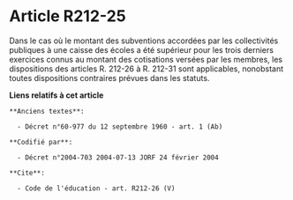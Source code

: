 # Article R212-25

Dans le cas où le montant des subventions accordées par les collectivités publiques à une caisse des écoles a été supérieur
pour les trois derniers exercices connus au montant des cotisations versées par les membres, les dispositions des articles R.
212-26 à R. 212-31 sont applicables, nonobstant toutes dispositions contraires prévues dans les statuts.

**Liens relatifs à cet article**

	**Anciens textes**:

	  - Décret n°60-977 du 12 septembre 1960 - art. 1 (Ab)

	**Codifié par**:

	  - Décret n°2004-703 2004-07-13 JORF 24 février 2004

	**Cite**:

	  - Code de l'éducation - art. R212-26 (V)
